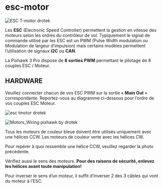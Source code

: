 # esc-motor

![ESC T-motor drotek](https://drotek.com/wp-content/uploads/2017/01/DSC02089-1-700x258.jpg)

Les **ESC** \(Electronic Speed Controller\) permettent la gestion en vitesse des moteurs selon les ordres du contrôleur de vol. Typiquement le signal de commande utilisé par les ESC est un PWM \(Pulse Width modulation ou Modulation de largeur d’impulsion\) mais certains modèles permettent l’utilisation de signaux **I2C** ou **CAN**.

La Pixhawk 3 Pro dispose de **8 sorties PWM** permettant le pilotage de 8 couples ESC / Moteur.

## HARDWARE

Veuillez connecter chacun de vos ESC PWM sur la sortie « **Main Out** » correspondante. Reportez-vous au diagramme ci-dessous pour l’ordre de vos couples ESC Moteur.

![esc tmotor drotek](https://drotek.com/wp-content/uploads/2017/01/DSC02091-1-700x380.jpg)

![Motors\_Wiring pixhawk by drotek](https://drotek.com/wp-content/uploads/2017/01/Motors_Wiring-700x744.jpg)

Tous les moteurs de couleur bleue doivent être utilisés uniquement avec une hélices CCW. Les moteurs de couleur verte avec les hélices CW.

Pour repérer à quoi ressemble une hélice CCW, veuillez regarder la photo précédente.

Vérifiez aussi le sens des moteurs. **Pour des raisons de sécurité, enlevez les hélices avant toute manipulation!**

Pour inverser le sens d’un moteur, il suffit d’inverser 2 des 3 câbles qui vont du moteur à l’ESC.

